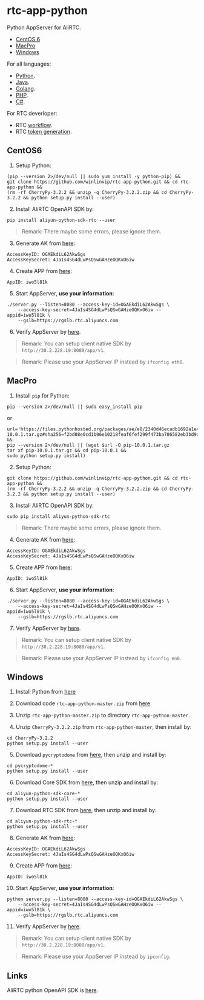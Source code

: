 # rtc-app-python

Python AppServer for AliRTC.

* [CentOS 6](#centos6)
* [MacPro](#macpro)
* [Windows](#windows)

For all languages:

* [Python](https://github.com/winlinvip/rtc-app-python).
* [Java](https://github.com/winlinvip/rtc-app-java).
* [Golang](https://github.com/winlinvip/rtc-app-golang).
* [PHP](https://github.com/winlinvip/rtc-app-php).
* [C#](https://github.com/winlinvip/rtc-app-csharp).

For RTC deverloper:

* RTC [workflow](https://help.aliyun.com/document_detail/74889.html).
* RTC [token generation](https://help.aliyun.com/document_detail/74890.html).

## CentOS6

1. Setup Python:

```
(pip --version 2>/dev/null || sudo yum install -y python-pip) &&
git clone https://github.com/winlinvip/rtc-app-python.git && cd rtc-app-python &&
(rm -rf CherryPy-3.2.2 && unzip -q CherryPy-3.2.2.zip && cd CherryPy-3.2.2 && python setup.py install --user)
```

2. Install AliRTC OpenAPI SDK by:

```
pip install aliyun-python-sdk-rtc --user
```

> Remark: There maybe some errors, please ignore them.

3. Generate AK from [here](https://usercenter.console.aliyun.com/#/manage/ak):

```
AccessKeyID: OGAEkdiL62AkwSgs
AccessKeySecret: 4JaIs4SG4dLwPsQSwGAHzeOQKxO6iw
```

4. Create APP from [here](https://rtc.console.aliyun.com/#/manage):

```
AppID: iwo5l81k
```

5. Start AppServer, **use your information**:

```
./server.py --listen=8080 --access-key-id=OGAEkdiL62AkwSgs \
	--access-key-secret=4JaIs4SG4dLwPsQSwGAHzeOQKxO6iw --appid=iwo5l81k \
	--gslb=https://rgslb.rtc.aliyuncs.com
```

6. Verify AppServer by [here](http://localhost:8080/app/v1/login?room=5678&user=nvivy&passwd=12345678).

> Remark: You can setup client native SDK by `http://30.2.228.19:8080/app/v1`.

> Remark: Please use your AppServer IP instead by `ifconfig eth0`.

## MacPro

1. Install `pip` for Python:

```
pip --version 2>/dev/null || sudo easy_install pip
```

or

```
url='https://files.pythonhosted.org/packages/ae/e8/2340d46ecadb1692a1e455f13f75e596d4eab3d11a57446f08259dee8f02/pip-10.0.1.tar.gz#sha256=f2bd08e0cd1b06e10218feaf6fef299f473ba706582eb3bd9d52203fdbd7ee68' &&
pip --version 2>/dev/null || (wget $url -O pip-10.0.1.tar.gz
tar xf pip-10.0.1.tar.gz && cd pip-10.0.1 &&
sudo python setup.py install)
```

2. Setup Python:

```
git clone https://github.com/winlinvip/rtc-app-python.git && cd rtc-app-python &&
(rm -rf CherryPy-3.2.2 && unzip -q CherryPy-3.2.2.zip && cd CherryPy-3.2.2 && python setup.py install --user)
```

3. Install AliRTC OpenAPI SDK by:

```
sudo pip install aliyun-python-sdk-rtc
```

> Remark: There maybe some errors, please ignore them.

4. Generate AK from [here](https://usercenter.console.aliyun.com/#/manage/ak):

```
AccessKeyID: OGAEkdiL62AkwSgs
AccessKeySecret: 4JaIs4SG4dLwPsQSwGAHzeOQKxO6iw
```

5. Create APP from [here](https://rtc.console.aliyun.com/#/manage):

```
AppID: iwo5l81k
```

6. Start AppServer, **use your information**:

```
./server.py --listen=8080 --access-key-id=OGAEkdiL62AkwSgs \
	--access-key-secret=4JaIs4SG4dLwPsQSwGAHzeOQKxO6iw --appid=iwo5l81k \
	--gslb=https://rgslb.rtc.aliyuncs.com
```

7. Verify AppServer by [here](http://localhost:8080/app/v1/login?room=5678&user=nvivy&passwd=12345678).

> Remark: You can setup client native SDK by `http://30.2.228.19:8080/app/v1`.

> Remark: Please use your AppServer IP instead by `ifconfig en0`.

## Windows

1. Install Python from [here](https://www.python.org/downloads/release/python-2715/)

2. Download code `rtc-app-python-master.zip` from [here](https://github.com/winlinvip/rtc-app-python/archive/master.zip)

3. Unzip `rtc-app-python-master.zip` to directory `rtc-app-python-master`.

4. Unzip `CherryPy-3.2.2.zip` from `rtc-app-python-master`, then install by:

```
cd CherryPy-3.2.2
python setup.py install --user
```

5. Download `pycryptodome` from [here](https://pypi.org/project/pycryptodome/#files), then unzip and install by:

```
cd pycryptodome-*
python setup.py install --user
```

6. Download Core SDK from [here](https://pypi.org/project/aliyun-python-sdk-core/#files), then unzip and install by:

```
cd aliyun-python-sdk-core-*
python setup.py install --user
```

7. Download RTC SDK from [here](https://pypi.org/project/aliyun-python-sdk-rtc/#files), then unzip and install by:

```
cd aliyun-python-sdk-rtc-*
python setup.py install --user
```


8. Generate AK from [here](https://usercenter.console.aliyun.com/#/manage/ak):

```
AccessKeyID: OGAEkdiL62AkwSgs
AccessKeySecret: 4JaIs4SG4dLwPsQSwGAHzeOQKxO6iw
```

9. Create APP from [here](https://rtc.console.aliyun.com/#/manage):

```
AppID: iwo5l81k
```

10. Start AppServer, **use your information**:

```
python server.py --listen=8080 --access-key-id=OGAEkdiL62AkwSgs \
	--access-key-secret=4JaIs4SG4dLwPsQSwGAHzeOQKxO6iw --appid=iwo5l81k \
	--gslb=https://rgslb.rtc.aliyuncs.com
```

11. Verify AppServer by [here](http://localhost:8080/app/v1/login?room=5678&user=nvivy&passwd=12345678).

> Remark: You can setup client native SDK by `http://30.2.228.19:8080/app/v1`.

> Remark: Please use your AppServer IP instead by `ipconfig`.

## Links

AliRTC python OpenAPI SDK is [here](https://develop.aliyun.com/tools/sdk#/python).
